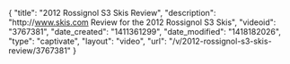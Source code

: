 {
    "title": "2012 Rossignol S3 Skis Review",
    "description": "http:\/\/www.skis.com Review for the 2012 Rossignol S3 Skis",
    "videoid": "3767381",
    "date_created": "1411361299",
    "date_modified": "1418182026",
    "type": "captivate",
    "layout": "video",
    "url": "\/v\/2012-rossignol-s3-skis-review\/3767381"
}